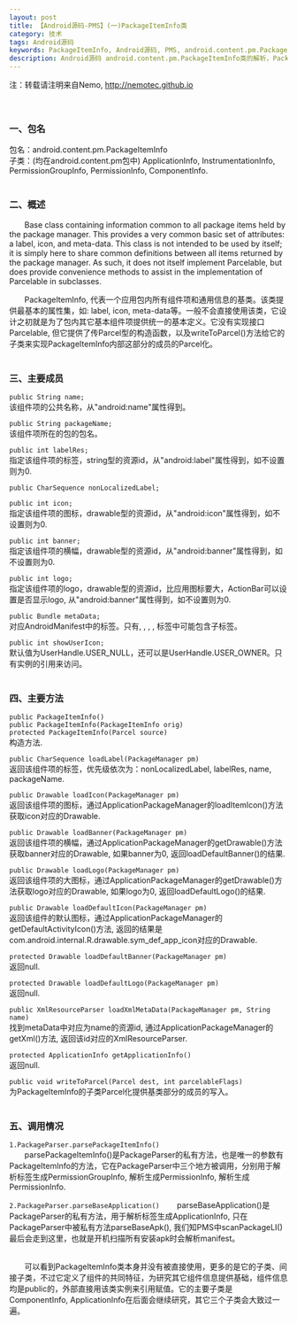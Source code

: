 ```yaml
---
layout: post
title: 【Android源码-PMS】(一)PackageItemInfo类
category: 技术
tags: Android源码
keywords: PackageItemInfo, Android源码, PMS, android.content.pm.PackageItemInfo
description: Android源码 android.content.pm.PackageItemInfo类的解析，PackageItemInfo代表一个应用包内所有组件项和通用信息的基类。该类提供最基本的属性集。
---
```


注：转载请注明来自Nemo, http://nemotec.github.io  
&nbsp;  
&nbsp;  

### 一、包名
包名：android.content.pm.PackageItemInfo  
子类：(均在android.content.pm包中) ApplicationInfo, InstrumentationInfo, PermissionGroupInfo, PermissionInfo, ComponentInfo.  
&nbsp;  

### 二、概述        
&nbsp;&nbsp;&nbsp;&nbsp;&nbsp;&nbsp;&nbsp;Base class containing information common to all package items held by the package manager.  This provides a very common basic set of attributes: a label, icon, and meta-data.  This class is not intended to be used by itself; it is simply here to share common definitions between all items returned by the package manager.  As such, it does not itself implement Parcelable, but does provide convenience methods to assist in the implementation of Parcelable in subclasses.  

&nbsp;&nbsp;&nbsp;&nbsp;&nbsp;&nbsp;&nbsp;PackageItemInfo, 代表一个应用包内所有组件项和通用信息的基类。该类提供最基本的属性集，如: label, icon, meta-data等。一般不会直接使用该类，它设计之初就是为了包内其它基本组件项提供统一的基本定义。它没有实现接口Parcelable, 但它提供了传Parcel型的构造函数，以及writeToParcel()方法给它的子类来实现PackageItemInfo内部这部分的成员的Parcel化。  
&nbsp;  

### 三、主要成员  
``public String name;``  
该组件项的公共名称，从"android:name"属性得到。  

``public String packageName;``  
该组件项所在的包的包名。

``public int labelRes;``  
指定该组件项的标签，string型的资源id，从"android:label"属性得到，如不设置则为0.  

``public CharSequence nonLocalizedLabel;``  

``public int icon;``  
指定该组件项的图标，drawable型的资源id，从"android:icon"属性得到，如不设置则为0.  

``public int banner;``  
指定该组件项的横幅，drawable型的资源id，从"android:banner"属性得到，如不设置则为0.  

``public int logo;``  
指定该组件项的logo，drawable型的资源id，比应用图标要大，ActionBar可以设置是否显示logo, 从"android:banner"属性得到，如不设置则为0.  

``public Bundle metaData;``  
对应AndroidManifest中的<meta-data>标签。只有<activity>, <activity-alias>, <service>, <receiver>, <application>标签中可能包含<meta-data>子标签。  

``public int showUserIcon;``  
默认值为UserHandle.USER_NULL，还可以是UserHandle.USER_OWNER。只有实例的引用来访问。  
&nbsp;  

### 四、主要方法  
``public PackageItemInfo()``  
``public PackageItemInfo(PackageItemInfo orig)``  
``protected PackageItemInfo(Parcel source)``  
构造方法.   

``public CharSequence loadLabel(PackageManager pm)``  
返回该组件项的标签，优先级依次为：nonLocalizedLabel, labelRes, name, packageName.  

``public Drawable loadIcon(PackageManager pm)``  
返回该组件项的图标，通过ApplicationPackageManager的loadItemIcon()方法获取icon对应的Drawable.  

``public Drawable loadBanner(PackageManager pm)``  
返回该组件项的横幅，通过ApplicationPackageManager的getDrawable()方法获取banner对应的Drawable, 如果banner为0, 返回loadDefaultBanner()的结果.  

``public Drawable loadLogo(PackageManager pm)``  
返回该组件项的大图标，通过ApplicationPackageManager的getDrawable()方法获取logo对应的Drawable, 如果logo为0, 返回loadDefaultLogo()的结果.  

``public Drawable loadDefaultIcon(PackageManager pm)``  
返回该组件的默认图标，通过ApplicationPackageManager的getDefaultActivityIcon()方法, 返回的结果是com.android.internal.R.drawable.sym_def_app_icon对应的Drawable.  

``protected Drawable loadDefaultBanner(PackageManager pm)``  
返回null.  

``protected Drawable loadDefaultLogo(PackageManager pm)``  
返回null.  

``public XmlResourceParser loadXmlMetaData(PackageManager pm, String name)``  
找到metaData中对应为name的资源id, 通过ApplicationPackageManager的getXml()方法, 返回该id对应的XmlResourceParser.  

``protected ApplicationInfo getApplicationInfo()``  
返回null.  

``public void writeToParcel(Parcel dest, int parcelableFlags)``  
为PackageItemInfo的子类Parcel化提供基类部分的成员的写入。  
&nbsp;  

### 五、调用情况
``1.PackageParser.parsePackageItemInfo()``  
&nbsp;&nbsp;&nbsp;&nbsp;&nbsp;&nbsp;&nbsp;parsePackageItemInfo()是PackageParser的私有方法，也是唯一的参数有PackageItemInfo的方法，它在PackageParser中三个地方被调用，分别用于解析标签<permission-group>生成PermissionGroupInfo, 解析<permission>生成PermissionInfo, 解析<permission-tree>生成PermissionInfo.  

``2.PackageParser.parseBaseApplication()``
&nbsp;&nbsp;&nbsp;&nbsp;&nbsp;&nbsp;&nbsp;parseBaseApplication()是PackageParser的私有方法，用于解析标签<application>生成ApplicationInfo, 只在PackageParser中被私有方法parseBaseApk(),  我们知PMS中scanPackageLI()最后会走到这里，也就是开机扫描所有安装apk时会解析manifest。  
&nbsp;  

&nbsp;&nbsp;&nbsp;&nbsp;&nbsp;&nbsp;&nbsp;可以看到PackageItemInfo类本身并没有被直接使用，更多的是它的子类、间接子类，不过它定义了组件的共同特征，为研究其它组件信息提供基础，组件信息均是public的，外部直接用该类实例来引用赋值。它的主要子类是ComponentInfo, ApplicationInfo在后面会继续研究，其它三个子类会大致过一遍。  

